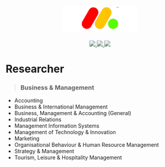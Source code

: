  <h1  align="center"> 
 	<a href="https://github.com/shuzijianzao/Spiral3D/blob/master/Picture/spirallogo"><img src="https://github.com/shuzijianzao/Spiral3D/blob/master/Picture/SHUZIJIANZAO.png" alt="Researcher" width="200"></a>
 </h1>
 <p align="center">
 	 	<a href="https://github.com/shuzijianzao/Spiral3D">
 		<img src="https://img.shields.io/github/stars/badges/shields.svg?label=Stars&style=social">
 	</a>
 	<a href="https://discord.gg/7NT7gRT">
 		<img src="https://img.shields.io/discord/:serverId.svg?maxAge=2592000&amp;style=flat">
 	</a>
 	<a href="https://www.paypal.me/SZJZ">
 		<img src="https://img.shields.io/badge/$-donate-ff69b4.svg?maxAge=2592000&amp;style=flat">
 	</a>
 </p>
	

 # Researcher

 >### Business & Management
 * Accounting
 * Business & International Management
 * Business, Management & Accounting (General)
 * Industrial Relations
 * Management Information Systems
 * Management of Technology & Innovation
 * Marketing
 * Organisational Behaviour & Human Resource Management
 * Strategy & Management
 * Tourism, Leisure & Hospitality Management
